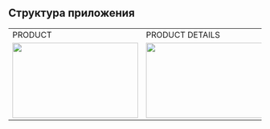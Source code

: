 ##  **Структура приложения**
 
 <table>
  <tr>
    <td>PRODUCT</td>
    <td>PRODUCT DETAILS </td>
    <td>CART</td>
    <td>ORDER</td>
    <td>ORDER ID</td>
  </tr>
 
  <tr>
  <td><img src=https://user-images.githubusercontent.com/117024752/212306277-b1c602d7-532c-4f5f-8ca9-4c26a2cb0537.png width=250 height=150></td>
 <td><img src=https://user-images.githubusercontent.com/117024752/212307367-22a68f40-cad8-452e-a11c-0966a0779a35.png width=250 height=150></td>
 <td><img src=https://user-images.githubusercontent.com/117024752/212308838-74c008a3-e255-4df8-a584-40fd1c108668.png width=250 height=150></td>
 <td><img src=https://user-images.githubusercontent.com/117024752/212309409-616ef878-a561-4758-9ccc-03f02286036c.png width=250 height=150></td>
 <td><img src=https://user-images.githubusercontent.com/117024752/212309533-72c269ff-e537-47cc-a52f-eba167a84218.png width=250 height=150></td>
</tr>
   </table>
